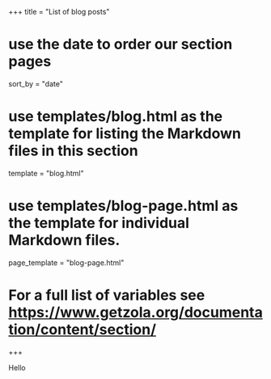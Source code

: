 +++
title = "List of blog posts"

# use the date to order our section pages
sort_by = "date"

# use templates/blog.html as the template for listing the Markdown files in this section
template = "blog.html"

# use templates/blog-page.html as the template for individual Markdown files.
page_template = "blog-page.html"

# For a full list of variables see https://www.getzola.org/documentation/content/section/
+++

<!-- _index.md inside a directory tells zola that it is a section -->

Hello

